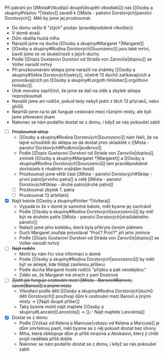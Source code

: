Při pátrání po [[Místa#Vlkodlačí doupě|doupěti vlkodlaků]] nás [[Osoby a skupiny#Vaslov †|Vaslov]] zavedl k [[Místa - panství Dorstových|panství Dorstových]]. Měli by jsme jej prozkoumat.

- Do domu vešlo 6 "zlých" postav (pravděpodobně vlkodlaci)
- V domě straší
- Dům obalila hustá mlha
- Narazili jsme na ducha [[Osoby a skupiny#Margaret †|Margaret]]
- [[Osoby a skupiny#Rodina Dorstových|Sourozenci]] jsou také mrtví, bavili jsme se ve skutečnosti s jejich duchy
- Podle [[Dopis Gustavovi Durstovi od Stráda von Zaroviče|dopisu]] se Volter narodil mrtvý
- Při prozkoumávání sklepa jsme narazili na známky [[Osoby a skupiny#Sekta Dorstových|sekty]], včetně 13 duchů zaříkávajících a provolávajících po [[Osoby a skupiny#Lorgoth Hnilobec|Lorgothovi Hnilobci]].
- Útok monstra zapříčinil, že jsme se dali na útěk a zbytek sklepa neprozkoumali
- Nenašli jsme ani rodiče, pokud tedy nebyli jedni z těch 13 přízraků, nebo ghůlů
- Nepřišli jsme na to jak funguje cestování mezi různými místy, ale byli jsme přeneseni jinam
- Nakonec se nám podařilo dostat se z domu, i když se nás pokoušel zabít

- [ ] ~~Prozkoumat sklep~~
	- [[Osoby a skupiny#Rodina Dorstových|Sourozenci]] nám řekli, že na tajné schodiště do sklepa se dá dostat přes skladiště v [[Místa - panství Dorstových#Podkroví|podkroví]]
	- Podle [[Dopis Gustavovi Durstovi od Stráda von Zaroviče|dopisu]], zmínek [[Osoby a skupiny#Margaret †|Margaret]] a [[Osoby a skupiny#Rodina Dorstových|Sourozenců]] tam pravděpodobně docházelo k rituálním vraždám hostů 
	- Prozkoumali jsme větší část [[Místa - panství Dorstových#Sklep - první patro|prvního patra]] a celé [[Místa - panství Dorstových#Sklep - druhé patro|druhé patro]]
	- [ ] Prozkoumat zbytek 1. patra
	- [ ] Prozkoumat 13 artefaktů
- [x] Najít batole [[Osoby a skupiny#Volter †|Voltera]]
	- Vypadá to že v domě je samotné batole, měli bysme jej zachránit
	- Podle [[Osoby a skupiny#Rodina Dorstových|sourozenců]] by měl být ve druhém patře [[Místa - panství Dorstových|strašidelného panství]]
	- Nalezli jsme jeho kolébku, která byla přikryta čeným plátnem
	- Duch Margaret zoufale provolával "Proč? Proč?" při jeho zmínce
	- Podle [[Dopis Gustavovi Durstovi od Stráda von Zaroviče|dopisu]] se Volter narodil mrtvý
- [ ] ~~Najít rodiče~~
	- Mohli by nám říci více informací o domě
	- Podle [[Osoby a skupiny#Rodina Dorstových|sourozenců]] by měli být ve sklepě, kde hlídají zavřenou příšeru
	- Podle ducha Margaret hosté rodičů "přijdou a pak neodejdou."
	- Zdálo se, že Margaret má strach z paní Dostrové
- [ ] ~~Zjistit jak funguje cestování mezi [[Místa - Barovie#Barovie, území|Barovií]] a jinými místy~~
	- Vlkodlaci podle dětí [[Osoby a skupiny#Rodina Dorstových|duchů dětí Dorstových]] používají dům k cestování mezi Barovií a jinými místy -> [[Najít doupě příšer]]
	- Taky bysme mohli najít majitele [[Osoby a skupiny#Lancelot|Lancelota]] -> [[✅ Najít majitele Lancelota]]
- [x] Dostat se z domu
	- Podle [[Vzkaz od Kelena a Marcuse|vzkazu od Kelena a Marcuse]] je dům smrtelnou pastí, měli bysme se z něj pokusit dostat bez úhony
	- Mlha, která obklopuje dům je příliš mrazivá a Abukaiovi, který jí chtěl projít nedělala příliš dobře
	- Nakonec se nám podařilo dostat se z domu, i když se nás pokoušel zabít